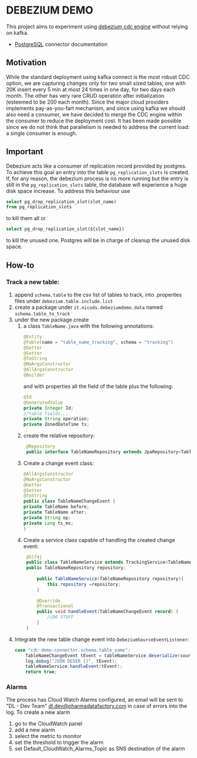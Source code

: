 # DEBEZIUM DEMO
This project aims to experiment using [debezium cdc engine](https://debezium.io/documentation/reference/stable/development/engine.html) 
without relying on kafka. 

* [PostgreSQL](https://debezium.io/documentation/reference/stable/connectors/postgresql.html) connector documentation

## Motivation
While the standard deployment using kafka connect is the most robust CDC option, we are capturing changes only for two 
small sized tables, one with 20K insert every 5 min at most 24 times in one day, for two days each month. The other has 
very rare CRUD operation after initialization (esteemed to be 200 each month). Since the major cloud providers implements 
pay-as-you-fart mechanism, and since using kafka we should also need a consumer, we have decided to merge the CDC engine 
within the consumer to reduce the deployment cost. It has been made possible since we do not think that parallelism is 
needed to address the current load: a single consumer is enough.

## Important 
Debezium acts like a consumer of replication record provided by postgres. To achieve this goal an entry into the table 
`pg_replication_slots` is created. If, for any reason, the debezium process is no more running but the entry is still in 
the `pg_replication_slots` table, the database will experience a huge disk space increase. To address this behaviour use
```sql
select pg_drop_replication_slot(slot_name) 
from pg_replication_slots
```
to kill them all or  
```sql
select pg_drop_replication_slot(${slot_name}) 
```
to kill the unused one. Postgres will be in charge of cleanup the unused disk space.

## How-to
### Track a new table:
1. append `schema.table` to the csv list of tables to track, into .properites files under `debezium.table.include.list`
1. create a package under `it.nicods.debeziumdemo.data` named `schema.table_to_track`
1. under the new package create
   1. a class `TableName.java` with the following annotations:
      ```java
      @Entity
      @Table(name = "table_name_tracking", schema = "tracking")
      @Getter
      @Setter
      @ToString
      @NoArgsConstructor
      @AllArgsConstructor
      @Builder
      ``` 
      and with properties all the field of the table plus the following:
      ```java
      @Id
      @GeneratedValue
      private Integer Id;
      //table fields...
      private String operation;
      private ZonedDateTime ts;
      ```
   1. create the relative repository:
      ```java
       @Repository
       public interface TableNameRepository extends JpaRepository<TableName, Integer> {}
       ```
   1. Create a change event class:
      ```java
      @AllArgsConstructor
      @NoArgsConstructor
      @Getter
      @Setter
      @ToString
      public class TableNameChangeEvent {
      private TableName before;
      private TableName after;
      private String op;
      private Long ts_ms;
      }
      ```
   1. Create a service class capable of handling the created change event:
      ```java
       @Slf4j
       public class TableNameService extends TrackingService<TableNameChangeEvent> {
       public TableNameRepository repository;
    
           public TableNameService(TableNameRepository repository){
               this.repository =repository;
           }
    
           @Override
           @Transactional
           public void handleEvent(TableNameChangeEvent record) {
               //DO STUFF
           }
       }
      ```
1. Integrate the new table change event into `DebeziumSourceEventListener`:
    ```java
    case "cdc-demo-connector.schema.table_name":
        TableNameChangeEvent tEvent = tableNameService.deserialize(sourceRecordValue, TableNameChangeEvent.class);
        log.debug("JSON DESER {}", tEvent);
        tableNameService.handleEvent(tEvent);
        return true;
    ```
### Alarms
The process has Cloud Watch Alarms configured, an email will be sent to "DL - Dev Team" <dl.dev@pharmadatafactory.com> 
in case of errors into the log. To create a new alarm 
1. go to the CloudWatch panel
1. add a new alarm
1. select the metric to monitor 
1. set the threshold to trigger the alarm
1. set Default_CloudWatch_Alarms_Topic as SNS destination of the alarm